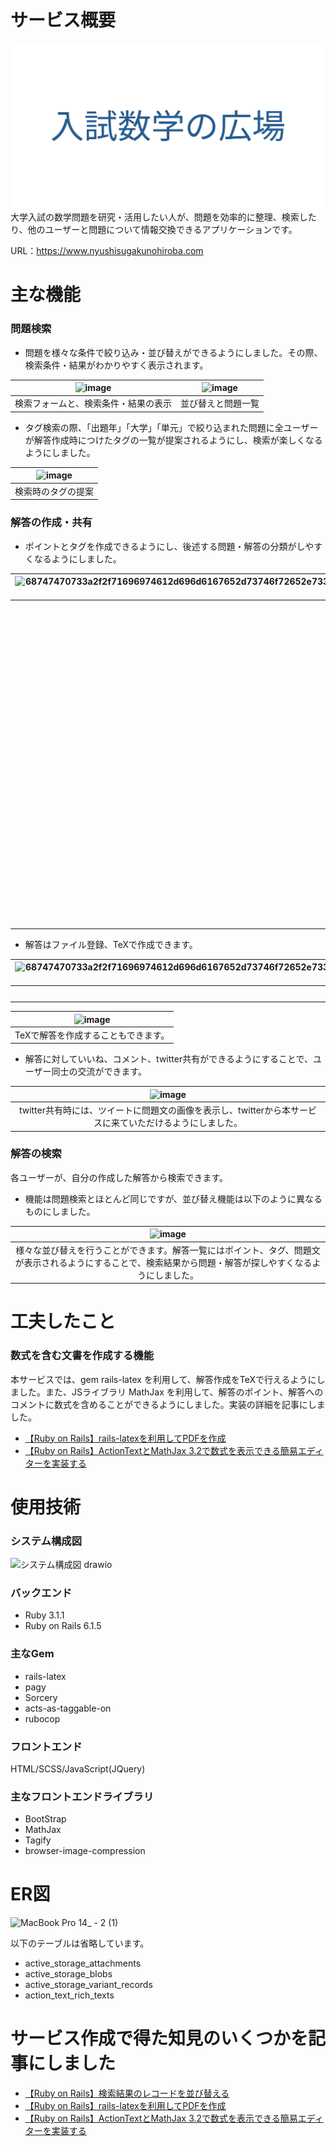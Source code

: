 # サービス概要
![ogp](/app/assets/images/ogp.png)
大学入試の数学問題を研究・活用したい人が、問題を効率的に整理、検索したり、他のユーザーと問題について情報交換できるアプリケーションです。

URL：https://www.nyushisugakunohiroba.com

# 主な機能
### 問題検索
- 問題を様々な条件で絞り込み・並び替えができるようにしました。その際、検索条件・結果がわかりやすく表示されます。

|![image](https://user-images.githubusercontent.com/88495850/184810304-ba4e099d-2473-46ea-8a93-c9483803d579.png)|![image](https://user-images.githubusercontent.com/88495850/184809499-0502d040-8a74-45b5-b60d-1d635dcee593.png)|
|:------------------:|:------------------:|
|検索フォームと、検索条件・結果の表示|並び替えと問題一覧|

- タグ検索の際、「出題年」「大学」「単元」で絞り込まれた問題に全ユーザーが解答作成時につけたタグの一覧が提案されるようにし、検索が楽しくなるようにしました。

|![image](https://user-images.githubusercontent.com/88495850/184809621-956ae446-a45a-422a-9613-b25dca3c526a.png)|
|:------------------:|
|検索時のタグの提案|

### 解答の作成・共有

- ポイントとタグを作成できるようにし、後述する問題・解答の分類がしやすくなるようにしました。

|![68747470733a2f2f71696974612d696d6167652d73746f72652e73332e61702d6e6f727468656173742d312e616d617a6f6e6177732e636f6d2f302f323531393137332f36616131626333662d356133642d643131342d663436382d3739633339643032323664362e676966](https://user-images.githubusercontent.com/88495850/184810094-1c563847-8bf1-4a37-8344-2374aa07f1df.gif)|![image](https://user-images.githubusercontent.com/88495850/184809675-2bf6ee92-8d0b-4620-b1b7-ca0389027870.png)|
|:----:|:------:|
|ポイント作成では、MathJax、ActionTextを用いて数式を含む文章が簡単に作成できます。|タグ入力の際、解答作成ユーザーが同じ単元の問題につけたタグを提案することで、問題・解答の分類を手助けします。|

- 解答はファイル登録、TeXで作成できます。



|![68747470733a2f2f71696974612d696d6167652d73746f72652e73332e61702d6e6f727468656173742d312e616d617a6f6e6177732e636f6d2f302f323531393137332f32633336323763612d626637352d653238392d393733332d3839616461656563653733612e676966](https://user-images.githubusercontent.com/88495850/184810515-a8060661-058f-4228-9079-d582cc2bb3d6.gif)|
|:--:|
|ファイル登録は3つまででき、それらを任意の順番に並べ替えられます。|

|![image](https://user-images.githubusercontent.com/88495850/184810700-99240e3b-2dbf-4745-aef8-665ff267216b.png)|
|:----:|
|TeXで解答を作成することもできます。|

- 解答に対していいね、コメント、twitter共有ができるようにすることで、ユーザー同士の交流ができます。

|![image](https://user-images.githubusercontent.com/88495850/184810771-177db51b-fe8c-4b21-8fa0-a4a1bc9b2fcb.png)|
|:--:|
|twitter共有時には、ツイートに問題文の画像を表示し、twitterから本サービスに来ていただけるようにしました。|


### 解答の検索
各ユーザーが、自分の作成した解答から検索できます。

- 機能は問題検索とほとんど同じですが、並び替え機能は以下のように異なるものにしました。

|![image](https://user-images.githubusercontent.com/88495850/184810803-df0ad8c0-c77a-4373-be62-e7a6d9103e89.png)|
|:--:|
|様々な並び替えを行うことができます。解答一覧にはポイント、タグ、問題文が表示されるようにすることで、検索結果から問題・解答が探しやすくなるようにしました。|

# 工夫したこと
### 数式を含む文書を作成する機能
本サービスでは、gem rails-latex を利用して、解答作成をTeXで行えるようにしました。また、JSライブラリ MathJax を利用して、解答のポイント、解答へのコメントに数式を含めることができるようにしました。実装の詳細を記事にしました。
- [【Ruby on Rails】rails-latexを利用してPDFを作成](https://qiita.com/ma__sa/items/34f591604c65687a0110)
- [【Ruby on Rails】ActionTextとMathJax 3.2で数式を表示できる簡易エディターを実装する](https://qiita.com/ma__sa/items/a48cdaac7f6303acad86)

# 使用技術
### システム構成図
![システム構成図 drawio](https://user-images.githubusercontent.com/88495850/184808579-60e639e0-5c22-4c68-b054-83299dc86de8.png)

### バックエンド
- Ruby 3.1.1
- Ruby on Rails 6.1.5

### 主なGem
- rails-latex
- pagy
- Sorcery
- acts-as-taggable-on
- rubocop

### フロントエンド
HTML/SCSS/JavaScript(JQuery)

### 主なフロントエンドライブラリ
- BootStrap
- MathJax
- Tagify
- browser-image-compression


# ER図
![MacBook Pro 14_ - 2 (1)](https://user-images.githubusercontent.com/88495850/182025152-b8315ae6-b2c7-4559-9fae-5656a4bbac8b.png)

以下のテーブルは省略しています。
- active_storage_attachments
- active_storage_blobs
- active_storage_variant_records
- action_text_rich_texts

# サービス作成で得た知見のいくつかを記事にしました
- [【Ruby on Rails】検索結果のレコードを並び替える](https://qiita.com/ma__sa/items/35d7cff12c5a4e4b57ba)
- [【Ruby on Rails】rails-latexを利用してPDFを作成](https://qiita.com/ma__sa/items/34f591604c65687a0110)
- [【Ruby on Rails】ActionTextとMathJax 3.2で数式を表示できる簡易エディターを実装する](https://qiita.com/ma__sa/items/a48cdaac7f6303acad86)
